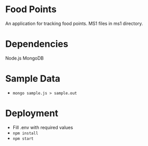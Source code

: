 Food Points
====
An application for tracking food points.  MS1 files in ms1 directory.

Dependencies
====
Node.js
MongoDB

Sample Data
====
* `mongo sample.js > sample.out`

Deployment
====
* Fill .env with required values
* `npm install`
* `npm start`